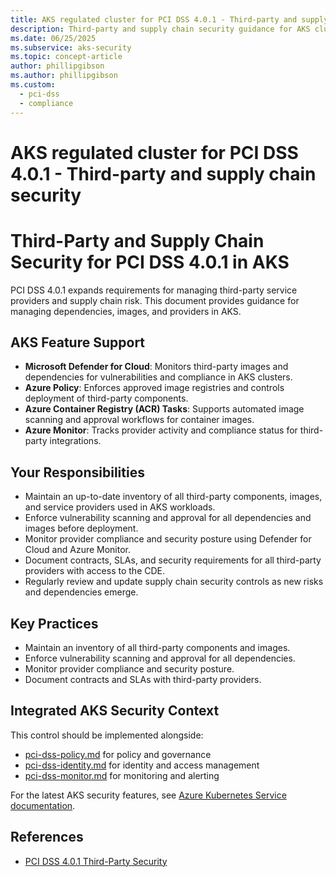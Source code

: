 ```yaml
---
title: AKS regulated cluster for PCI DSS 4.0.1 - Third-party and supply chain security
description: Third-party and supply chain security guidance for AKS clusters.
ms.date: 06/25/2025
ms.subservice: aks-security
ms.topic: concept-article
author: phillipgibson
ms.author: phillipgibson
ms.custom:
  - pci-dss
  - compliance
---
```


# AKS regulated cluster for PCI DSS 4.0.1 - Third-party and supply chain security

# Third-Party and Supply Chain Security for PCI DSS 4.0.1 in AKS


PCI DSS 4.0.1 expands requirements for managing third-party service providers and supply chain risk. This document provides guidance for managing dependencies, images, and providers in AKS.

## AKS Feature Support

- **Microsoft Defender for Cloud**: Monitors third-party images and dependencies for vulnerabilities and compliance in AKS clusters.
- **Azure Policy**: Enforces approved image registries and controls deployment of third-party components.
- **Azure Container Registry (ACR) Tasks**: Supports automated image scanning and approval workflows for container images.
- **Azure Monitor**: Tracks provider activity and compliance status for third-party integrations.

## Your Responsibilities

- Maintain an up-to-date inventory of all third-party components, images, and service providers used in AKS workloads.
- Enforce vulnerability scanning and approval for all dependencies and images before deployment.
- Monitor provider compliance and security posture using Defender for Cloud and Azure Monitor.
- Document contracts, SLAs, and security requirements for all third-party providers with access to the CDE.
- Regularly review and update supply chain security controls as new risks and dependencies emerge.

## Key Practices
- Maintain an inventory of all third-party components and images.
- Enforce vulnerability scanning and approval for all dependencies.
- Monitor provider compliance and security posture.
- Document contracts and SLAs with third-party providers.


## Integrated AKS Security Context

This control should be implemented alongside:
- [pci-dss-policy.md](policy.md) for policy and governance
- [pci-dss-identity.md](identity.md) for identity and access management
- [pci-dss-monitor.md](monitor.md) for monitoring and alerting

For the latest AKS security features, see [Azure Kubernetes Service documentation](https://learn.microsoft.com/azure/aks/).

## References
- [PCI DSS 4.0.1 Third-Party Security](https://www.pcisecuritystandards.org/)

